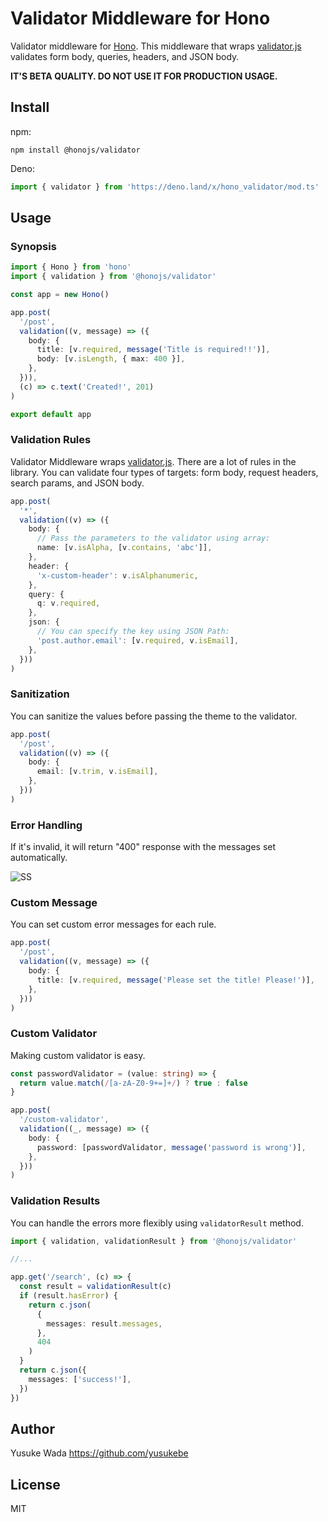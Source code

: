 # Validator Middleware for Hono

Validator middleware for [Hono](https://github.com/honojs/hono).
This middleware that wraps [validator.js](https://github.com/validatorjs/validator.js) validates form body, queries, headers, and JSON body.

**IT'S BETA QUALITY. DO NOT USE IT FOR PRODUCTION USAGE.**

## Install

npm:

```
npm install @honojs/validator
```

Deno:

```ts
import { validator } from 'https://deno.land/x/hono_validator/mod.ts'
```

## Usage

### Synopsis

```ts
import { Hono } from 'hono'
import { validation } from '@honojs/validator'

const app = new Hono()

app.post(
  '/post',
  validation((v, message) => ({
    body: {
      title: [v.required, message('Title is required!!')],
      body: [v.isLength, { max: 400 }],
    },
  })),
  (c) => c.text('Created!', 201)
)

export default app
```

### Validation Rules

Validator Middleware wraps [validator.js](https://github.com/validatorjs/validator.js). There are a lot of rules in the library.
You can validate four types of targets: form body, request headers, search params, and JSON body.

```ts
app.post(
  '*',
  validation((v) => ({
    body: {
      // Pass the parameters to the validator using array:
      name: [v.isAlpha, [v.contains, 'abc']],
    },
    header: {
      'x-custom-header': v.isAlphanumeric,
    },
    query: {
      q: v.required,
    },
    json: {
      // You can specify the key using JSON Path:
      'post.author.email': [v.required, v.isEmail],
    },
  }))
)
```

### Sanitization

You can sanitize the values before passing the theme to the validator.

```ts
app.post(
  '/post',
  validation((v) => ({
    body: {
      email: [v.trim, v.isEmail],
    },
  }))
)
```

### Error Handling

If it's invalid, it will return "400" response with the messages set automatically.

![SS](https://user-images.githubusercontent.com/10682/183292440-b6010e05-d275-45fa-95d0-b2528e842d05.png)

### Custom Message

You can set custom error messages for each rule.

```ts
app.post(
  '/post',
  validation((v, message) => ({
    body: {
      title: [v.required, message('Please set the title! Please!')],
    },
  }))
)
```

### Custom Validator

Making custom validator is easy.

```ts
const passwordValidator = (value: string) => {
  return value.match(/[a-zA-Z0-9+=]+/) ? true : false
}

app.post(
  '/custom-validator',
  validation((_, message) => ({
    body: {
      password: [passwordValidator, message('password is wrong')],
    },
  }))
)
```

### Validation Results

You can handle the errors more flexibly using `validatorResult` method.

```ts
import { validation, validationResult } from '@honojs/validator'

//...

app.get('/search', (c) => {
  const result = validationResult(c)
  if (result.hasError) {
    return c.json(
      {
        messages: result.messages,
      },
      404
    )
  }
  return c.json({
    messages: ['success!'],
  })
})
```

## Author

Yusuke Wada <https://github.com/yusukebe>

## License

MIT
